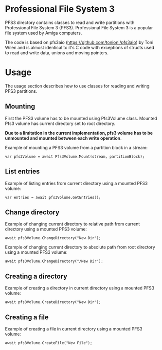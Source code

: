 ﻿# Professional File System 3

PFS3 directory contains classes to read and write partitions with Professional File System 3 (PFS3). Professional File System 3 is a popular file system used by Amiga computers. 

The code is based on pfs3aio (https://github.com/tonioni/pfs3aio) by Toni Wilen and is almost identical to it's C code with exceptions of structs used to read and write data, unions and moving pointers.

# Usage

The usage section describes how to use classes for reading and writing PFS3 partitions.

## Mounting

First the PFS3 volume has to be mounted using Pfs3Volume class. Mounted Pfs3 volume has current directory set to root directory.

**Due to a limitation in the current implementation, pfs3 volume has to be unmounted and mounted between each write operation.**

Example of mounting a PFS3 volume from a partition block in a stream:
```
var pfs3Volume = await Pfs3Volume.Mount(stream, partitionBlock);
```

## List entries

Example of listing entries from current directory using a mounted PFS3 volume:
```
var entries = await pfs3Volume.GetEntries();
```

## Change directory

Example of changing current directory to relative path from current directory using a mounted PFS3 volume:
```
await pfs3Volume.ChangeDirectory("New Dir");
```

Example of changing current directory to absolute path from root directory using a mounted PFS3 volume:
```
await pfs3Volume.ChangeDirectory("/New Dir");
```

## Creating a directory

Example of creating a directory in current directory using a mounted PFS3 volume:
```
await pfs3Volume.CreateDirectory("New Dir");
```

## Creating a file

Example of creating a file in current directory using a mounted PFS3 volume:
```
await pfs3Volume.CreateFile("New File");
```